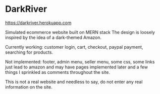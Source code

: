 # DarkRiver
https://darkriver.herokuapp.com

Simulated ecommerce website built on MERN stack
The design is loosely inspired by the idea of a dark-themed Amazon.

Currently working: customer login, cart, checkout, paypal payment, searching for products.

Not implemented: footer, admin menu, seller menu, some css, some links just lead to amazon and may have pages implemented later and a few things I sprinkled as comments throughout the site.

This is not a real website and needless to say, do not enter any real information on the site.
